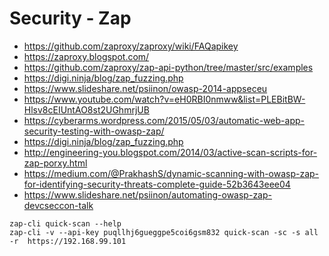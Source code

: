 # Security - Zap

- https://github.com/zaproxy/zaproxy/wiki/FAQapikey
- https://zaproxy.blogspot.com/
- https://github.com/zaproxy/zap-api-python/tree/master/src/examples
- https://digi.ninja/blog/zap_fuzzing.php
- https://www.slideshare.net/psiinon/owasp-2014-appseceu
- https://www.youtube.com/watch?v=eH0RBI0nmww&list=PLEBitBW-Hlsv8cEIUntAO8st2UGhmrjUB
- https://cyberarms.wordpress.com/2015/05/03/automatic-web-app-security-testing-with-owasp-zap/
- https://digi.ninja/blog/zap_fuzzing.php
- http://engineering-you.blogspot.com/2014/03/active-scan-scripts-for-zap-porxy.html
- https://medium.com/@PrakhashS/dynamic-scanning-with-owasp-zap-for-identifying-security-threats-complete-guide-52b3643eee04
- https://www.slideshare.net/psiinon/automating-owasp-zap-devcseccon-talk

```shell
zap-cli quick-scan --help
zap-cli -v --api-key puqllhj6gueggpe5coi6gsm832 quick-scan -sc -s all -r  https://192.168.99.101
```
